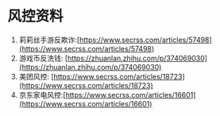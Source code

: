 # 风控资料

1. 莉莉丝手游反欺诈:[https://www.secrss.com/articles/57498](https://www.secrss.com/articles/57498)
2. 游戏币反洗钱: [https://zhuanlan.zhihu.com/p/374069030](https://zhuanlan.zhihu.com/p/374069030)
3. 美团风控: [https://www.secrss.com/articles/18723](https://www.secrss.com/articles/18723)
4. 京东家电风控:[https://www.secrss.com/articles/16601](https://www.secrss.com/articles/16601)
